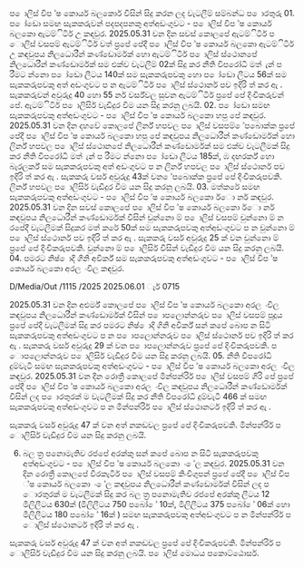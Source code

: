 ප ොලිස් විප ්ෂ කොර්ය බලකොර් විසින් සිදු කරන ලද වැටලීම් සම්බන්ධ ප ොරතුරු 01. ප ෝඩො සමඟ සැකකරුවන් පදපදපනකු අත්අඩංගුවට - ප ොලිස් විප ්ෂ කොර්ය බලකො ඇටම්ිටිර් උ කඳවුර. 2025.05.31 වන දින සවස් කොලපේ ඇටම්ිටිර් ප ොලිස් වසපම් ඇටම්ිටිර් වත් ප්‍රපේ පේදී ප ොලිස් විප ්ෂ කොර්ය බලකො ඇටම්ිටිර් උ කඳවුපය නිලධොරීන් කණ්ඩොර්මක් හො ඇටම්ිටිර් ප ොලිස් ස්ථොනපේ නිලධොරීන් කණ්ඩොර්මක් සම එක්ව වැටලීම් 02ක් සිදු කර නීති විපරෝධී මත් ැන් ප රීමට න්නො ප ෝඩො ලීටය 140ක් සම සැකකරුපවකු හො ප ෝඩො ලීටය 56ක් සම සැකකරුපවකු අත් අඩංගුවට ප න ඇටම්ිටිර් ප ොලිස් ස්ථොනර් පව ඉදිරි ත් කර ඇ . සැකකරුවන් අවුරුදු 40 හො 55 ර්න වර්ස්වල සුවන ඇටම්ිටිර් ප්‍රපේ පේ දිංචිකරුවන් පේ. ඇටම්ිටිර් ප ොලිසිර් වැඩිදුර විම යන සිදු කරනු ලබයි. 02. ප ෝඩො සමඟ සැකකරුපවකු අත්අඩංගුවට - ප ොලිස් විප ්ෂ කොර්ය බලකො හපු පේ කඳවුර. 2025.05.31 වන දින දහවේ කොලපේ ලිර්න් හපවල ප ොලිස් වසපම් ේපබොක්ක ප්‍රපේ පේදී ප ොලිස් විප ්ෂ කොර්ය බලකො හපු පේ කඳවුපය නිලධොරීන් කණ්ඩොර්මක් හො ලිර්න් හපවල ප ොලිස් ස්ථොනපේ නිලධොරීන් කණ්ඩොර්මක් සම එක්ව වැටලීමක් සිදු කර නීති විපරෝධී මත් ැන් ප රීමට න්නො ප ෝඩො ලීටය 185ක්, ඹ දඟරර්ක් හො බැරලර්ක් සම සැකකරුපවකු අත් අඩංගුවට ප න ලිර්න් හපවල ප ොලිස් ස්ථොනර් පව ඉදිරි ත් කර ඇ . සැකකරු වර්ස අවුරුදු 43ක් වන ේපබොක්ක ප්‍රපේ පේ දිංචිකරුපවකි. ලිර්න් හපවල ප ොලිසිර් වැඩිදුර විම යන සිදු කරනු ලබයි. 03. මත්කරේ සමඟ සැකකරුපවකු අත්අඩංගුවට - ප ොලිස් විප ්ෂ කොර්ය බලකො ර්ො නර් කඳවුර. 2025.05.31 වන දින සවස් කොලපේ ප ොලිස් විප ්ෂ කොර්ය බලකො ර්ො නර් කඳවුපය නිලධොරීන් කණ්ඩොර්මක් විසින් චුන්නො ම් ප ොලිස් වසපම් චුන්නො ම් න රපේදී වැටලීමක් සිදුකර මත් කරේ 50ක් සම සැකකරුපවකු අත්අඩංගුවට ප න චුන්නො ම් ප ොලිස් ස්ථොනර් පව ඉදිරි ත් කර ඇ . සැකකරු වර්ස අවුරුදු 25 ක් වන චුන්නො ම් ප්‍රපේ පේ දිංචිකරුපවකි. චුන්නො ම් ප ොලිසිර් විසින් වැඩිදුර විම යන සිදු කරනු ලබයි. 04. පමරට නිෂ් ොදි ගිනි අවිර්ක් සම සැකකරුපවකු අත්අඩංගුවට - ප ොලිස් විප ්ෂ කොර්ය බලකො අරල ංවිල කඳවුර.

D/Media/Out /1115 /2025 2025.06.01 ැර් 0715

2025.05.31 වන දින අළුර්ම් කොලපේ ප ොලිස් විප ්ෂ කොර්ය බලකො අරල ංවිල කඳවුපය නිලධොරීන් කණ්ඩොර්මක් විසින් ප ොපලොන්නරුව ප ොලිස් වසපම් පූදූය ප්‍රපේ පේදී වැටලීමක් සිදු කර පමරට නිෂ් ොදි ගිනි අවිර්ක් සන් කපේ බොප න සිටි සැකකරුපවකු අත්අඩංගුවට ප න ප ොපලොන්නරුව ප ොලිස් ස්ථොනර් පව ඉදිරි ත් කර ඇ . සැකකරු වර්ස අවුරුදු 29 ක් වන ප ොපලොන්නරුව ප්‍රපේ පේ දිංචිකරුපවකි. ප ොපලොන්නරුව ප ොලිසිර් වැඩිදුර විම යන සිදු කරනු ලබයි. 05. නීති විපරෝධි දුම්වැටි සමඟ සැකකරුපවකු අත්අඩංගුවට - ප ොලිස් විප ්ෂ කොර්ය බලකො අරල ංවිල කඳවුර. 2025.05.31 වන දින රොත්‍රී කොලපේ මින්පන්රිර් ප ොලිස් වසපම් ගිරි පේ ප්‍රපේ පේදී ප ොලිස් විප ්ෂ කොර්ය බලකො අරල ංවිල කඳවුපය නිලධොරීන් කණ්ඩොර්මක් විසින් ලද ප ොරතුරක් ම වැටලීමක් සිදු කර නීති විපරෝධි දුම්වැටි 466 ක් සමඟ සැකකරුපවකු අත්අඩංගුවට ප න මින්පන්රිර් ප ොලිස් ස්ථොනර්ට ඉදිරි ත් කර ඇ .

සැකකරු වර්ස අවුරුදු 47 ක් වන අත් නකඩවල ප්‍රපේ පේ දිංචිකරුපවකි. මින්පන්රිර් ප ොලිසිර් වැඩිදුර විම යන සිදු කරනු ලබයි.

06. බල ත්‍ර පනොමැතිව රජපේ අරක්කු සන් කපේ බොප න සිටි සැකකරුපවකු අත්අඩංගුවට - ප ොලිස් විප ්ෂ කොර්ය බලකො ං ේල කඳවුර. 2025.05.31 වන දින රොත්‍රී කොලපේ වීරකැටිර් ප ොලිස් වසපම් කිංචිගුපන් ප්‍රපේ පේදී ප ොලිස් විප ්ෂ කොර්ය බලකො ං ේල කඳවුපය නිලධොරීන් කණ්ඩොර්මක් විසින් ලද ප ොරතුරක් ම වැටලීමක් සිදු කර බල ත්‍ර පනොමැතිව රජපේ අරක්කු ලීටය 12 මිලිලීටය 630ක් (මිලිලීටය 750 පබෝ ේ 10ක්, මිලිලීටය 375 පබෝ ේ 06ක් හො මිලිලීටය 180 පබෝ ේ 16ක් ) සමඟ සැකකරුපවකු අත්අඩංගුවට ප න මින්පන්රිර් ප ොලිස් ස්ථොනර්ට ඉදිරි ත් කර ඇ .

සැකකරු වර්ස අවුරුදු 47 ක් වන අත් නකඩවල ප්‍රපේ පේ දිංචිකරුපවකි. මින්පන්රිර් ප ොලිසිර් වැඩිදුර විම යන සිදු කරනු ලබයි. ප ොලිස් මොධය පකොට්ඨොසර්.